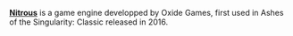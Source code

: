 [**Nitrous**](https://www.oxidegames.com/nitrous/) is a game engine developped by Oxide Games, first used in Ashes of the Singularity: Classic released in 2016.
